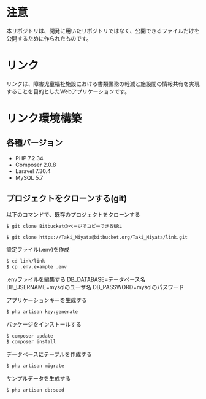 # 注意 #
本リポジトリは、開発に用いたリポジトリではなく、公開できるファイルだけを公開するために作られたものです。

# リンク #
リンクは、障害児童福祉施設における書類業務の軽減と施設間の情報共有を実現することを目的としたWebアプリケーションです。

# リンク環境構築 #

## 各種バージョン ##
* PHP 7.2.34
* Composer 2.0.8
* Laravel 7.30.4
* MySQL 5.7

## **プロジェクトをクローンする(git)** ##
以下のコマンドで、既存のプロジェクトをクローンする

```bash
$ git clone BitbucketのページでコピーできるURL

$ git clone https://Taki_Miyata@bitbucket.org/Taki_Miyata/link.git
```

設定ファイル(.env)を作成
```bash
$ cd link/link
$ cp .env.example .env
```

.envファイルを編集する
DB_DATABASE=データベース名
DB_USERNAME=mysqlのユーザ名
DB_PASSWORD=mysqlのパスワード

アプリケーションキーを生成する
```bash
$ php artisan key:generate
```

パッケージをインストールする
```bash
$ composer update
$ composer install
```

データベースにテーブルを作成する
```bash
$ php artisan migrate
```

サンプルデータを生成する
```bash
$ php artisan db:seed
```
